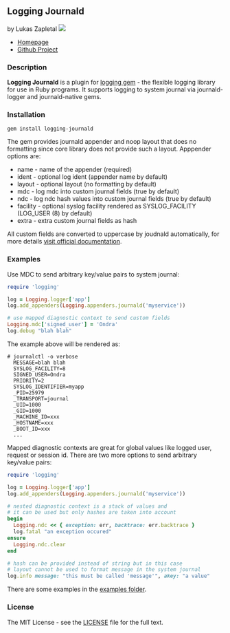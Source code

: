 ## Logging Journald
by Lukas Zapletal [![](https://secure.travis-ci.org/lzap/logging-journald.svg)](https://travis-ci.org/lzap/logging-journald)

* [Homepage](http://rubygems.org/gems/logging-journald)
* [Github Project](https://github.com/lzap/logging-journald)

### Description

**Logging Journald** is a plugin for [logging gem](https://github.com/TwP/logging) - the flexible logging library for use in Ruby programs. It supports logging to system journal via journald-logger and journald-native gems.

### Installation

```
gem install logging-journald
```

The gem provides journald appender and noop layout that does no formatting since core library does not provide such a layout. Apppender options are:

* name - name of the appender (required)
* ident - optional log ident (appender name by default)
* layout - optional layout (no formatting by default)
* mdc - log mdc into custom journal fields (true by default)
* ndc - log ndc hash values into custom journal fields (true by default)
* facility - optional syslog facility rendered as SYSLOG_FACILITY (LOG_USER (8) by default)
* extra - extra custom journal fields as hash

All custom fields are converted to uppercase by joudnald automatically, for more details [visit official documentation](https://www.freedesktop.org/software/systemd/man/systemd.journal-fields.html).

### Examples

Use MDC to send arbitrary key/value pairs to system journal:

```ruby
require 'logging'

log = Logging.logger['app']
log.add_appenders(Logging.appenders.journald('myservice'))

# use mapped diagnostic context to send custom fields
Logging.mdc['signed_user'] = 'Ondra'
log.debug "blah blah"
```

The example above will be rendered as:

```
# journalctl -o verbose
  MESSAGE=blah blah
  SYSLOG_FACILITY=8
  SIGNED_USER=Ondra
  PRIORITY=2
  SYSLOG_IDENTIFIER=myapp
  _PID=25979
  _TRANSPORT=journal
  _UID=1000
  _GID=1000
  _MACHINE_ID=xxx
  _HOSTNAME=xxx
  _BOOT_ID=xxx
  ...
```

Mapped diagnostic contexts are great for global values like logged user, request or session id. There are two more options to send arbitrary key/value pairs:

```ruby
require 'logging'

log = Logging.logger['app']
log.add_appenders(Logging.appenders.journald('myservice'))

# nested diagnostic context is a stack of values and
# it can be used but only hashes are taken into account
begin
  Logging.ndc << { exception: err, backtrace: err.backtrace }
  log.fatal "an exception occured"
ensure
  Logging.ndc.clear
end

# hash can be provided instead of string but in this case
# layout cannot be used to format message in the system journal
log.info message: "this must be called 'message'", akey: "a value"
```

There are some examples in the [examples folder](/examples).

### License

The MIT License - see the [LICENSE](/LICENSE) file for the full text.

